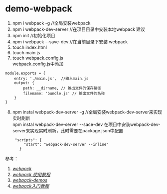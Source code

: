 # demo-webpack
1. npm i webpack -g  //全局安装webpack
2. npm i webpack-dev-server //在项目目录中安装本地webpack 建议
3. npm init //初始化项目
4. npm i webpack --save-dev //在当前目录下安装 webpack
5. touch index.html
6. touch main.js
7. touch webpack.config.js<br/>
  webpack.config.js中添加

  ```
  module.exports = {
      entry: './main.js',  //输入main.js
      output: {
          path: __dirname, // 输出文件的保存路径
          filename: 'bundle.js' // 输出文件的名称
      }
  }
```

8. npm instal webpack-dev-server -g //全局安装webpack-dev-server来实现实时刷新<br/>
   npm instal webpack-dev-server --sace-dev 在项目中安装webpack-dev-server来实现实时刷新，此时需要在package.json中配置

   ```
    "scripts": {
	    "start": "webpack-dev-server --inline"
	  }
	```




参考：<br/>
1. _[webpack](http://webpack.github.io/docs/)_<br/>
2. _[webpack 使用教程](https://www.zfanw.com/blog/webpack-tutorial.html)_<br/>
3. _[webpack-demos](https://github.com/ruanyf/webpack-demos)_<br/>
4. _[webpack入门教程](http://www.html-js.com/article/Study-notes-webpack-tutorial%203113)_<br/>

